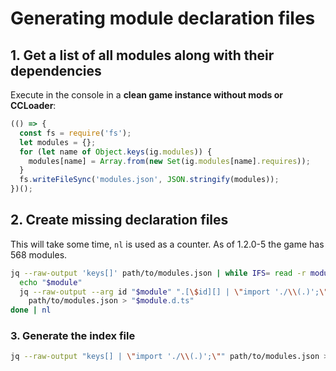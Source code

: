 # Generating module declaration files

## 1. Get a list of all modules along with their dependencies

Execute in the console in a **clean game instance without mods or CCLoader**:

```javascript
(() => {
  const fs = require('fs');
  let modules = {};
  for (let name of Object.keys(ig.modules)) {
    modules[name] = Array.from(new Set(ig.modules[name].requires));
  }
  fs.writeFileSync('modules.json', JSON.stringify(modules));
})();
```

## 2. Create missing declaration files

This will take some time, `nl` is used as a counter. As of 1.2.0-5 the game has 568 modules.

```bash
jq --raw-output 'keys[]' path/to/modules.json | while IFS= read -r module; do
  echo "$module"
  jq --raw-output --arg id "$module" ".[\$id][] | \"import './\\(.)';\"" \
    path/to/modules.json > "$module.d.ts"
done | nl
```

### 3. Generate the index file

```bash
jq --raw-output "keys[] | \"import './\\(.)';\"" path/to/modules.json > __all__.d.ts
```
